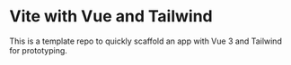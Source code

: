 # Vite with Vue and Tailwind

This is a template repo to quickly scaffold an app with Vue 3 and Tailwind for prototyping.
